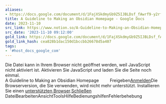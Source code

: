 ```yaml
---
aliases:
- https://docs.google.com/document/d/1FajXSkdmyGb9Z5IJBLDsf_fAwrf9-y2rf08XDLhlEU8/edit
title: A Guideline to Making an Obsidian Homepage - Google Docs
date: 2023-11-10
src_link: https://www.notion.so/A-Guideline-to-Making-an-Obsidian-Homepage-a7fc68368fda4277ac3070fa3788c44a
src_date: '2023-11-10 09:12:00'
gold_link: https://docs.google.com/document/d/1FajXSkdmyGb9Z5IJBLDsf_fAwrf9-y2rf08XDLhlEU8/edit
gold_link_hash: cea828b1dac150d1bccbb26678d5a407
tags:
- '#host_docs_google_com'
---
```


Die Datei kann in Ihrem Browser nicht geöffnet werden, weil JavaScript nicht aktiviert ist. Aktivieren Sie JavaScript und laden Sie die Seite noch einmal.  
A Guideline to Making an Obsidian Homepage         Freigeben[Anmelden](https://accounts.google.com/ServiceLogin?service=wise&passive=1209600&osid=1&continue=https://docs.google.com/document/d/1FajXSkdmyGb9Z5IJBLDsf_fAwrf9-y2rf08XDLhlEU8/edit&followup=https://docs.google.com/document/d/1FajXSkdmyGb9Z5IJBLDsf_fAwrf9-y2rf08XDLhlEU8/edit&ltmpl=docs&ec=GAZAGQ)Die Browserversion, die Sie verwenden, wird nicht mehr unterstützt. Installieren Sie einen [unterstützten Browser](https://support.google.com/docs/answer/2375082?hl=de).[Schließen](#)  
DateiBearbeitenAnsichtToolsHilfeBedienungshilfenFehlerbehebung